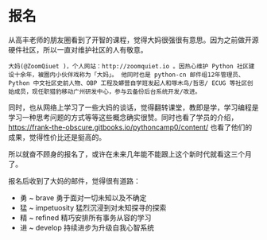 # 报名

从高丰老师的朋友圈看到了开智的课程，觉得大妈很强很有意思。因为之前做开源硬件社区，所以一直对维护社区的人有敬意。

```大妈(@ZoomQiuet )，个人网站：http://zoomquiet.io 。因热心维护 Python 社区建设十余年，被圈内小伙伴戏称为「大妈」。 他同时也是 python-cn 邮件组12年管理员、Python 中文社区史前人物、OBP 工程及蟒营自学班发起人和啄木鸟/哲思/ ECUG 等社区创始成员，现任职猎豹移动广州研发中心，参与云备份后台系统开发/改进。```

同时，也从网络上学习了一些大妈的谈话，觉得翻转课堂，教即是学，学习编程是学习一种思考问题的方式等等这些概念确实很赞。同时也看了学员的介绍，https://frank-the-obscure.gitbooks.io/pythoncamp0/content/
也看了他们的成果，觉得性价比还是挺高的。

所以就奋不顾身的报名了，或许在未来几年能不能跟上这个新时代就看这三个月了。

报名后收到了大妈的邮件，觉得很有道路：

* 勇 ~ brave 勇于面对一切未知以及不确定
* 猛 ~ impetuosity 猛烈沉浸到对未知探寻的探索
* 精 ~ refined 精巧安排所有事务从容的学习
* 进 ~ develop 持续进步为升级自我心智系统





